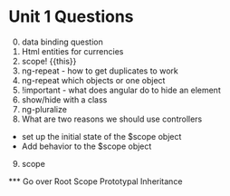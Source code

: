# Unit 1 Questions
0. data binding question
1. Html entities for currencies
2. scope! {{this}}
3. ng-repeat - how to get duplicates to work
4. ng-repeat which objects or one object
5. !important - what does angular do to hide an element
6. show/hide with a class
7. ng-pluralize
8. What are two reasons we should use controllers
  * set up the initial state of the $scope object
  * Add behavior to the $scope object
9. scope






*** Go over
Root Scope
Prototypal Inheritance
